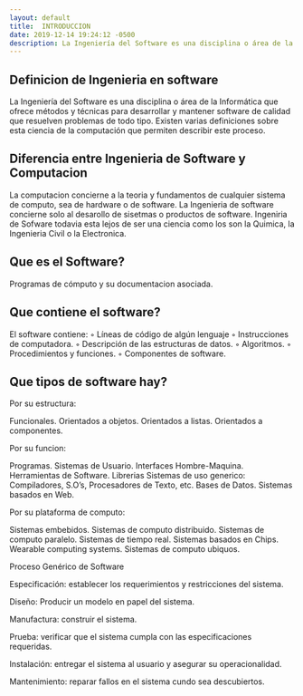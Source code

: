 ```yaml
---
layout: default
title:  INTRODUCCION
date: 2019-12-14 19:24:12 -0500
description: La Ingeniería del Software es una disciplina o área de la Informática que ofrece métodos y técnicas para desarrollar y mantener software de calidad que resuelven problemas de todo tipo. Existen varias definiciones sobre esta ciencia de la computación que permiten describir este proceso.
---
```


## Definicion de Ingenieria en software


La Ingeniería del Software es una disciplina o área de la Informática que ofrece métodos y técnicas para desarrollar y mantener software de calidad que resuelven problemas de todo tipo. Existen varias definiciones sobre esta ciencia de la computación que permiten describir este proceso.


## Diferencia  entre Ingenieria de Software y Computacion 

 La computacion concierne a la teoria y fundamentos de cualquier sistema de computo, sea de hardware o de software.
 La Ingenieria de software concierne solo al desarollo de sisetmas o productos de software. 
 Ingeniria de Sofware todavia esta lejos de ser una ciencia como los son la Quimica, la Ingenieria Civil o la Electronica.


## Que es el Software? 

Programas de cómputo y su documentacion asociada.

## Que contiene el software?

El software contiene: 
◦ Líneas de código de algún lenguaje
◦ Instrucciones de computadora. 
◦ Descripción de las estructuras de datos. 
◦ Algoritmos. 
◦ Procedimientos y funciones. 
◦ Componentes de software.


## Que tipos de software hay?

Por su estructura: 

 Funcionales.
 Orientados a objetos.
 Orientados a listas.
 Orientados a componentes. 

Por su funcion: 

 Programas.
 Sistemas de Usuario. 
 Interfaces Hombre-Maquina. 
 Herramientas de Software. 
 Librerias 
 Sistemas de uso generico: Compiladores, S.O’s, Procesadores de Texto, etc.
 Bases de Datos. 
 Sistemas basados en Web.

 Por su plataforma de computo: 
 
  Sistemas embebidos. 
  Sistemas de computo distribuido. 
  Sistemas de computo paralelo. 
  Sistemas de tiempo real. 
  Sistemas basados en Chips. 
  Wearable computing systems.
  Sistemas de computo ubiquos. 

Proceso Genérico de Software

 Especificación: establecer los requerimientos y restricciones del sistema. 
 
 Diseño: Producir un modelo en papel del sistema.
 
 Manufactura: construir el sistema.
 
 Prueba: verificar que el sistema cumpla con las especificaciones requeridas.
 
 Instalación: entregar el sistema al usuario y asegurar su operacionalidad.
 
 Mantenimiento: reparar fallos en el sistema cundo sea descubiertos.
 
